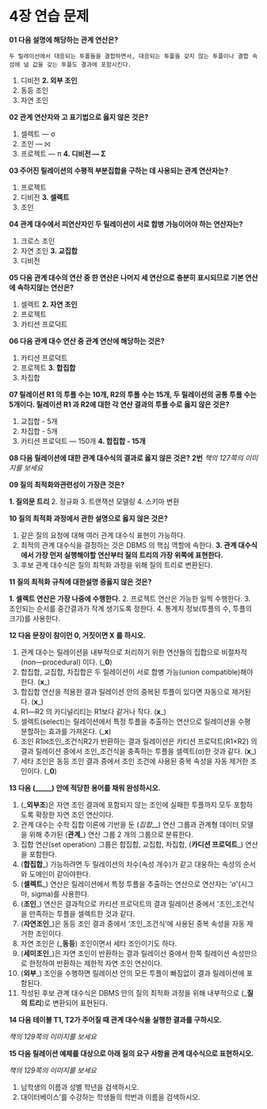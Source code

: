 # 4장 연습 문제

**01 다음 설명에 해당하는 관계 연산은?**

`두 릴레이선에서 대응되는 투폴둘을 결합하면서, 대응되는 투플을 갖지 않는 투플이나 결합 속성에 널 값을 갖는 투플도 결과에 포함시킨다.`

1. 디비전
**2. 외부 조인**
3. 동등 조인
4. 자연 조인

**02 관계 연산자와 고 표기법으로 옳지 않은 것은?**

1. 셀렉트 — σ
2. 조인 — ⨝
3. 프로젝트 ― π
**4. 디비전 — Σ**

**03 주어진 릴레이션의 수평적 부분집합을 구하는 데 사용되는 관계 연산자는?**

1. 프로젝트
2. 디비전
**3. 셀렉트**
4. 조인

**04 관계 대수에서 피연산자인 두 릴레이션이 서로 합병 가능이어야 하는 연산자는?**

1. 크로스 조인
2. 자연 조인
**3. 교집합**
4. 디비전

**05 다음 관계 대수의 연산 중 한 연산은 나머지 세 연산으로 충분히 표시되므로 기본 연산에 속하지않는 연산은?**

1. 셀렉트
**2. 자연 조인**
3. 프로젝트
4. 카티션 프로덕트

**06 다음 관계 대수 연산 중 관계 연산에 해당하는 것은?**

1. 카티션 프로덕트
2. 프로젝트
**3. 합집합**
4. 차집합

**07 릴레이션 R1 의 투플 수는 10개, R2의 투폴 수는 15개, 두 릴레이션의 공통 투플 수는 5개이다. 릴레이션 R1 과 R2에 대한 각 연산 결과의 투플 수로 옳지 않은 것은?**

1. 교집합 - 5개
2. 차집합 - 5개
3. 카티션 프로덕트 — 150개
**4. 합집합 - 15개**

**08 다음 릴레이션에 대한 관계 대수식의 결과로 옳지 않은 것은?**
            **2번**
_책의 127쪽의 이미지를 보세요_

**09 질의 최적화와관련성이 가장큰 것은?**

**1. 질의문 트리**
2. 정규화
3. 트랜잭션 모델링
4. 스키마 변환

**10 질의 최적화 과정에서 관한 설명으로 옳지 않은 것은?**

1. 같은 질의 요청에 대해 여러 관계 대수식 표현이 가능하다.
2. 최적의 관계 대수식을 결정하는 것은 DBMS 의 핵심 역할에 속한다.
**3. 관계 대수식에서 가장 먼저 실행해야할 연산부터 질의 트리의 가장 위쪽에 표현한다.**
4. 후보 관계 대수식은 질의 최적화 과정을 위해 질의 트리로 변환된다.

**11 질의 최적화 규칙에 대한설명 중옳지 않은 것은?**

**1. 셀렉트 연산은 가장 나중에 수행한다.**
2. 프로젝트 연산은 가능한 일찍 수행한다.
3. 조인되는 순서를 중간결과가 작계 생기도록 정한다.
4. 통계치 정보(투플의 수, 투플의 크기)를 사용한다.

**12 다음 문장이 참이먼 0, 거짓이면 X 를 하시오.**

1. 관계 대수는 릴레이션을 내부적으로 처리하기 위한 연산들의 집합으로 비절차적 (non―procedural) 이다. (___0__)
2. 합집합, 교집합, 차집합은 두 릴레이션이 서로 합병 가능(union compatible)해야 한다. (__x___)
3. 합집합 연산을 적용한 결과 릴레이션 안의 중복된 투플이 있다면 자동으로 제거된다. (__x___)
4. R1―R2 의 카디널리티는 R1보다 같거나 작다. (__x___)
5. 셀렉트(select)는 릴레이션에서 특정 투플을 추출하는 연산으로 릴레이션을 수평 분할하는 효과를 가져온다. (___x__)
6. 조인 R1⨝조인_조건식R2가 반환하는 결과 릴레이션은 카티션 프로덕트(R1×R2) 의 결과 릴레이션 중에서 조인_조건식을 충족하는 투플을 셀렉트(σ)한 것과 같다. (__x___)
7. 세타 조인은 동등 조인 결과 중에서 조인 조건에 사용된 중복 속성을 자동 제거한 조인이다. (___0__)

**13 다음 (_____) 안에 적당한 용어를 채워 완성하시오.**

1. (___외부조__)은 자연 조인 결과에 포함되지 않는 조인에 실패한 투플까지 모두 포함하도록 확장한 자연 조인 연산이다.
2. 관계 대수는 수학 집합 이론에 기반을 둔 (_집합___) 연산 그룹과 관계형 데이터 모델을 위해 추가된 (__관계___) 연산 그룹 2 개의 그룹으로 분류한다.
4. 집합 연산(set operation) 그룹은 합집합, 교집합, 차집합, (__카디션 프로덕트___) 연산을 포함한다.
5. (__합집합___) 가능하려면 두 릴레이션의 차수(속성 개수)가 같고 대웅하는 속성의 순서와 도메인이 같아야한다.
6. (__셀렉트___) 연산은 릴레이션에서 특정 투플을 추출하는 연산으로 연산자는 'σ'(시그마, sigma)를 사용한다.
7. (__조인___) 연산은 결과적으로 카티션 프로덕트의 결과 릴레이션 중에서 '조인_조건식을 만족하는 투플을 셀렉트한 것과 같다.
8. (__자연조인___)은 동등 조인 결과 중에서 ‘조인_조건식’에 사용된 중복 속성을 자동 제거한 조인이다.
9. 자연 조인은 (___동등__) 조인이면서 세타 조인이기도 하다.
10. (__세미조인___)은 자연 조인이 반환하는 결과 릴레이선 중에서 한쪽 릴레이션 속성만으로 한정하여 반환하는 제한적 자연 조인 연산이다.
11. (__외부___) 조인을 수행하면 릴레이션 안의 모든 투플이 빠짐없이 결과 릴레이션에 포함된다.
12. 작성된 후보 관계 대수식은 DBMS 안의 질의 최적화 과정을 위해 내부적으로 (___질의 트리__)로 변환되어 표현된다.

**14 다음 테이블 T1, T2가 주어질 때 관계 대수식을 실행한 결과를 구하시오.**

_책의 129쪽의 이미지를 보세요_

**15 다음 릴레이션 예제를 대상으로 아래 질의 요구 사항을 관계 대수식으로 표현하시오.**

_책의 129쪽의 이미지를 보세요_

1. 남학생의 이름과 성별 학년을 검색하시오.
2. 대이터베이스’를 수강하는 학생들의 학번과 이름을 검색하시오.
